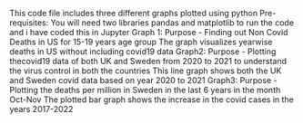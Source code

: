 This code file includes three different graphs plotted using python 
Pre-requisites: 
You will need two libraries pandas and matplotlib to run the code and i have coded this in Jupyter
Graph 1:
Purpose - Finding out Non Covid Deaths in US for 15-19 years age group
The graph visualizes yearwise deaths in US without including covid19 data
Graph2:
Purpose - Plotting thecovid19 data of both UK and Sweden from 2020 to 2021 to understand the virus control in both the countries
This line graph shows both the UK and Sweden covid data based on year 2020 to 2021
Graph3:
Purpose - Plotting the deaths per million in Sweden in the last 6 years in the month Oct-Nov
The plotted bar graph shows the increase in the covid cases in the years 2017-2022
